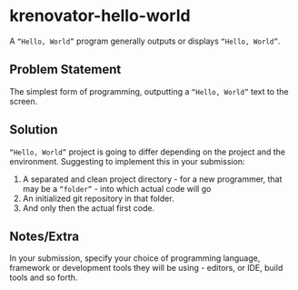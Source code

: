 # krenovator-hello-world
A `“Hello, World”` program generally outputs or displays `“Hello, World”`.

## Problem Statement
The simplest form of programming, outputting a `“Hello, World”` text to the screen.

## Solution
`“Hello, World”` project is going to differ depending on the project and the environment. Suggesting to implement this in your submission:
1. A separated and clean project directory - for a new programmer, that may be a `“folder”` - into which actual code will go
2. An initialized git repository in that folder.
3. And only then the actual first code.

## Notes/Extra
In your submission, specify your choice of programming language, framework or development tools they will be using - editors, or IDE, build tools and so forth.
